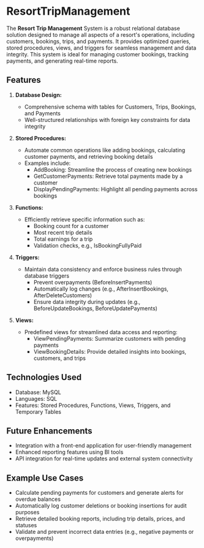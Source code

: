 # ResortTripManagement

The **Resort Trip Management** System is a robust relational database solution designed to manage all aspects of a resort's operations, including customers, bookings, trips, and payments. It provides optimized queries, stored procedures, views, and triggers for seamless management and data integrity. This system is ideal for managing customer bookings, tracking payments, and generating real-time reports.

## Features

1. **Database Design:**
   - Comprehensive schema with tables for Customers, Trips, Bookings, and Payments
   - Well-structured relationships with foreign key constraints for data integrity

2. **Stored Procedures:**
   - Automate common operations like adding bookings, calculating customer payments, and retrieving booking details
   - Examples include:
     - AddBooking: Streamline the process of creating new bookings
     - GetCustomerPayments: Retrieve total payments made by a customer
     - DisplayPendingPayments: Highlight all pending payments across bookings

3. **Functions:**
   - Efficiently retrieve specific information such as:
     - Booking count for a customer
     - Most recent trip details
     - Total earnings for a trip
     - Validation checks, e.g., IsBookingFullyPaid

4. **Triggers:**
   - Maintain data consistency and enforce business rules through database triggers
     - Prevent overpayments (BeforeInsertPayments)
     - Automatically log changes (e.g., AfterInsertBookings, AfterDeleteCustomers)
     - Ensure data integrity during updates (e.g., BeforeUpdateBookings, BeforeUpdatePayments)

5. **Views:**
   - Predefined views for streamlined data access and reporting:
     - ViewPendingPayments: Summarize customers with pending payments
     - ViewBookingDetails: Provide detailed insights into bookings, customers, and trips

## Technologies Used
- Database: MySQL
- Languages: SQL
- Features: Stored Procedures, Functions, Views, Triggers, and Temporary Tables

## Future Enhancements
- Integration with a front-end application for user-friendly management
- Enhanced reporting features using BI tools
- API integration for real-time updates and external system connectivity

## Example Use Cases
- Calculate pending payments for customers and generate alerts for overdue balances
- Automatically log customer deletions or booking insertions for audit purposes
- Retrieve detailed booking reports, including trip details, prices, and statuses
- Validate and prevent incorrect data entries (e.g., negative payments or overpayments)
